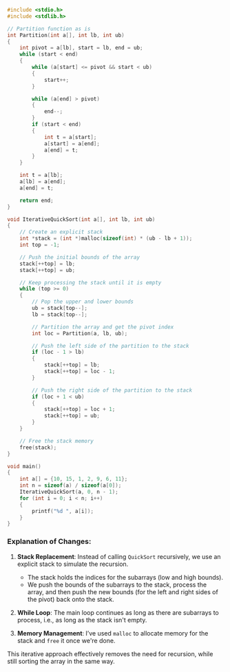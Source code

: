 ```c
#include <stdio.h>
#include <stdlib.h>

// Partition function as is
int Partition(int a[], int lb, int ub)
{
    int pivot = a[lb], start = lb, end = ub;
    while (start < end)
    {
        while (a[start] <= pivot && start < ub)
        {
            start++;
        }

        while (a[end] > pivot)
        {
            end--;
        }
        if (start < end)
        {
            int t = a[start];
            a[start] = a[end];
            a[end] = t;
        }
    }

    int t = a[lb];
    a[lb] = a[end];
    a[end] = t;

    return end;
}

void IterativeQuickSort(int a[], int lb, int ub)
{
    // Create an explicit stack
    int *stack = (int *)malloc(sizeof(int) * (ub - lb + 1));
    int top = -1;

    // Push the initial bounds of the array
    stack[++top] = lb;
    stack[++top] = ub;

    // Keep processing the stack until it is empty
    while (top >= 0)
    {
        // Pop the upper and lower bounds
        ub = stack[top--];
        lb = stack[top--];

        // Partition the array and get the pivot index
        int loc = Partition(a, lb, ub);

        // Push the left side of the partition to the stack
        if (loc - 1 > lb)
        {
            stack[++top] = lb;
            stack[++top] = loc - 1;
        }

        // Push the right side of the partition to the stack
        if (loc + 1 < ub)
        {
            stack[++top] = loc + 1;
            stack[++top] = ub;
        }
    }

    // Free the stack memory
    free(stack);
}

void main()
{
    int a[] = {10, 15, 1, 2, 9, 6, 11};
    int n = sizeof(a) / sizeof(a[0]);
    IterativeQuickSort(a, 0, n - 1);
    for (int i = 0; i < n; i++)
    {
        printf("%d ", a[i]);
    }
}
```

### Explanation of Changes:
1. **Stack Replacement**: Instead of calling `QuickSort` recursively, we use an explicit stack to simulate the recursion.
   - The stack holds the indices for the subarrays (low and high bounds).
   - We push the bounds of the subarrays to the stack, process the array, and then push the new bounds (for the left and right sides of the pivot) back onto the stack.

2. **While Loop**: The main loop continues as long as there are subarrays to process, i.e., as long as the stack isn't empty.

3. **Memory Management**: I’ve used `malloc` to allocate memory for the stack and `free` it once we're done. 

This iterative approach effectively removes the need for recursion, while still sorting the array in the same way.